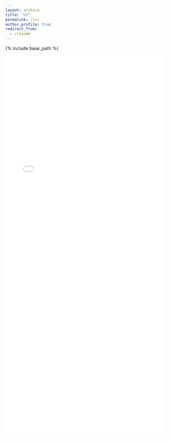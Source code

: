 ```yaml
---
layout: archive
title: "CV"
permalink: /cv/
author_profile: true
redirect_from:
  - /resume
---
```


{% include base_path %}

<!-- Education
======
* B.S. in Electrical Engineering (EE), National Taiwan University (NTU), 2017 ~ present

Work experience
======
* Platform AI Intern, March. 2021 ~ present
  * [Ucarer Inc.](https://ucarer.tw)
* Intern Machine Learning Engineer, May. 2020 ~ present
  * Dragoncloud.ai
  * Building an chatbot for practicing English and an AI classroom system.
  * Familiar with AWS tools such as AWS transcribe, AWS translate
  * Supervisor: [Albert Ng](https://www.linkedin.com/in/albert-ng-3b683a29/)



Honors
======

+ <p style="display: flex; flex-direction: row; justify-content: space-between; margin: 0 0 0.5em;"><span style="flex: 0 0 auto"><a href='https://scholarship.ylledu.org.tw/'>Y.L. Lin Scholarship</a></span> <span style="flex:  0 0 auto"><i>July 2021</i></span></p>

+ <p style="display: flex; flex-direction: row; justify-content: space-between; margin: 0 0 0.5em;"><span style="flex: 0 0 auto">MakeNTU Hackathon, Conference Award: Best Solver</span> <span style="flex:  0 0 auto"><i>May. 2021</i></span></p>

+ <p style="display: flex; flex-direction: row; justify-content: space-between; margin: 0 0 0.5em;"><span style="flex: 0 0 auto">Outgoing Exchange Student Scholarship, NTU</span> <span style="flex:  0 0 auto"><i>December. 2020</i></span></p>

+ <p style="display: flex; flex-direction: row; justify-content: space-between; margin: 0 0 0.5em;"><span style="flex: 0 0 auto">Social Devotion Special Award, NTU</span> <span style="flex:  0 0 auto"><i>November. 2020</i></span></p>

+ <p style="display: flex; flex-direction: row; justify-content: space-between; margin: 0 0 0.5em;"><span style="flex: 0 0 auto">2nd prize, NTUEE Undergraduate Innovation Award</span> <span style="flex:  0 0 auto"><i>July. 2020</i></span></p>

+ <p style="display: flex; flex-direction: row; justify-content: space-between; margin: 0 0 0.5em;"><span style="flex: 0 0 auto">MakeNTU Hackathon, Enterprise Award: E.SUN Bank</span> <span style="flex:  0 0 auto"><i>March. 2018</i></span></p>




Teaching
======
  <ul>{% for post in site.teaching %}
    {% include archive-single-cv.html %}
  {% endfor %}</ul>

Leadership
======
- <p style="display: flex; flex-direction: row; justify-content: space-between; margin: 0 0 0.5em;"><span style="flex: 0 0 auto">General Coordinator of 2020 MakeNTU</span> <span style="flex:  0 0 auto"><i>July. 2019 ~ October. 2020</i></span></p>
- <p style="display: flex; flex-direction: row; justify-content: space-between; margin: 0 0 0.5em;"><span style="flex: 0 0 auto">Director of Academic Department of NTUEE Student Association</span> <span style="flex:  0 0 auto"><i>June. 2019 ~ June. 2020</i></span></p>
- <p style="display: flex; flex-direction: row; justify-content: space-between; margin: 0 0 0.5em;"><span style="flex: 0 0 auto">Captain of NTUEE basketball team</span> <span style="flex:  0 0 auto"><i>June. 2019 ~ June. 2020</i></span></p>  -->

  

<iframe id="iframepdf" src="/files/cv.pdf" width="100%" height="1200" style="border:none;" scrolling="no"></iframe>
